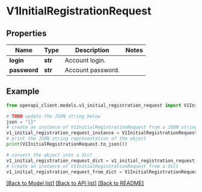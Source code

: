 # V1InitialRegistrationRequest


## Properties

Name | Type | Description | Notes
------------ | ------------- | ------------- | -------------
**login** | **str** | Account login. | 
**password** | **str** | Account password. | 

## Example

```python
from openapi_client.models.v1_initial_registration_request import V1InitialRegistrationRequest

# TODO update the JSON string below
json = "{}"
# create an instance of V1InitialRegistrationRequest from a JSON string
v1_initial_registration_request_instance = V1InitialRegistrationRequest.from_json(json)
# print the JSON string representation of the object
print(V1InitialRegistrationRequest.to_json())

# convert the object into a dict
v1_initial_registration_request_dict = v1_initial_registration_request_instance.to_dict()
# create an instance of V1InitialRegistrationRequest from a dict
v1_initial_registration_request_from_dict = V1InitialRegistrationRequest.from_dict(v1_initial_registration_request_dict)
```
[[Back to Model list]](../README.md#documentation-for-models) [[Back to API list]](../README.md#documentation-for-api-endpoints) [[Back to README]](../README.md)


